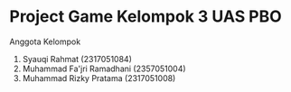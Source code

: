 # Project Game Kelompok 3 UAS PBO

Anggota Kelompok
1. Syauqi Rahmat (2317051084)
2. Muhammad Fa'jri Ramadhani (2357051004)
3. Muhammad Rizky Pratama (2317051008)



